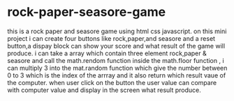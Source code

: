 # rock-paper-seasore-game
this is a rock paper and seasore game using html css javascript.
on this mini project i can create four buttons like rock,paper,and seasore and a reset button,a dispay block can show your score and what result of the game will produce. i can take a array which contain three element rock,paper & seasore and call the math.rendom function inside the math.floor function , i can multiply 3 into the mat.random function which give the number between 0 to 3 which is the index of the arrray and it also return which result vaue of the computer.
when user click on the button the user value can compare with computer value and display in the screen what result produce.

